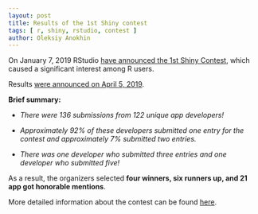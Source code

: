 ```yaml
---
layout: post
title: Results of the 1st Shiny contest
tags: [ r, shiny, rstudio, contest ]
author: Oleksiy Anokhin
---
```


On January 7, 2019 RStudio [have announced the 1st Shiny Contest](https://blog.rstudio.com/2019/01/07/first-shiny-contest/), which caused a significant interest among R users.

Results [were announced on April 5, 2019](https://blog.rstudio.com/2019/04/05/first-shiny-contest-winners/). 

**Brief summary:**

* _There were 136 submissions from 122 unique app developers!_

* _Approximately 92% of these developers submitted one entry for the contest and approximately 7% submitted two entries._

* _There was one developer who submitted three entries and one developer who submitted five!_

As a result, the organizers selected **four winners, six runners up, and 21 app got honorable mentions**.

More detailed information about the contest can be found [here](https://blog.rstudio.com/2019/04/05/first-shiny-contest-winners/).

